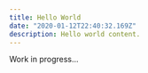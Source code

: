 ```yaml
---
title: Hello World
date: "2020-01-12T22:40:32.169Z"
description: Hello world content.
---
```


Work in progress...

